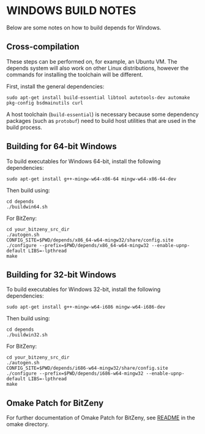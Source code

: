 WINDOWS BUILD NOTES
====================

Below are some notes on how to build depends for Windows.

Cross-compilation
-------------------

These steps can be performed on, for example, an Ubuntu VM. The depends system
will also work on other Linux distributions, however the commands for
installing the toolchain will be different.

First, install the general dependencies:

    sudo apt-get install build-essential libtool autotools-dev automake pkg-config bsdmainutils curl

A host toolchain (`build-essential`) is necessary because some dependency
packages (such as `protobuf`) need to build host utilities that are used in the
build process.

## Building for 64-bit Windows

To build executables for Windows 64-bit, install the following dependencies:

    sudo apt-get install g++-mingw-w64-x86-64 mingw-w64-x86-64-dev

Then build using:

    cd depends
    ./buildwin64.sh

For BitZeny:

    cd your_bitzeny_src_dir
    ./autogen.sh
    CONFIG_SITE=$PWD/depends/x86_64-w64-mingw32/share/config.site ./configure --prefix=$PWD/depends/x86_64-w64-mingw32 --enable-upnp-default LIBS=-lpthread
    make

## Building for 32-bit Windows

To build executables for Windows 32-bit, install the following dependencies:

    sudo apt-get install g++-mingw-w64-i686 mingw-w64-i686-dev 

Then build using:

    cd depends
    ./buildwin32.sh

For BitZeny:

    cd your_bitzeny_src_dir
    ./autogen.sh
    CONFIG_SITE=$PWD/depends/i686-w64-mingw32/share/config.site ./configure --prefix=$PWD/depends/i686-w64-mingw32 --enable-upnp-default LIBS=-lpthread
    make

## Omake Patch for BitZeny

For further documentation of Omake Patch for BitZeny, see [README](./omake/) in the omake directory.


